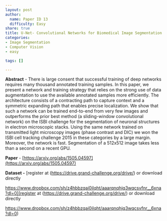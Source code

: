 ```yaml
---
layout: post
author:
  name: Paper ID 13
  difficulty: Easy
share: true
title: U-Net- Convolutional Networks for Biomedical Image Segmentation.
categories:
- Image Segmentation
- Computer Vision
- easy

tags: []

---
```

**Abstract** - There is large consent that successful training of deep networks requires many thousand annotated training samples. In this paper, we present a network and training strategy that relies on the strong use of data augmentation to use the available annotated samples more efficiently. The architecture consists of a contracting path to capture context and a symmetric expanding path that enables precise localization. We show that such a network can be trained end-to-end from very few images and outperforms the prior best method (a sliding-window convolutional network) on the ISBI challenge for the segmentation of neuronal structures in electron microscopic stacks. Using the same network trained on transmitted light microscopy images (phase contrast and DIC) we won the ISBI cell tracking challenge 2015 in these categories by a large margin. Moreover, the network is fast. Segmentation of a 512x512 image takes less than a second on a recent GPU.

**Paper** - [https://arxiv.org/abs/1505.04597](https://arxiv.org/abs/1505.04597)

**Dataset -** [register at (https://drive.grand-challenge.org/drive/) or download directly

https://www.dropbox.com/sh/z4hbbzqai0ilqht/aaarqnqhjq3wqcsvfnr__6xna?dl=0](register at (https://drive.grand-challenge.org/drive/) or download directly

https://www.dropbox.com/sh/z4hbbzqai0ilqht/aaarqnqhjq3wqcsvfnr__6xna?dl=0)
    